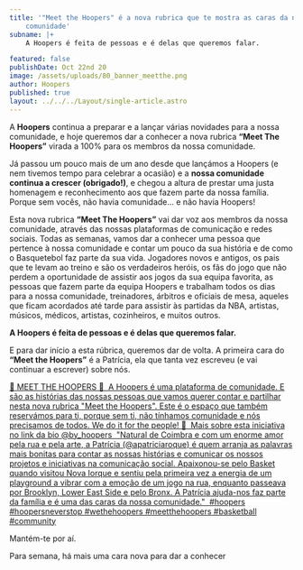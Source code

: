 ```yaml
---
title: '"Meet the Hoopers" é a nova rubrica que te mostra as caras da nossa
    comunidade'
subname: |+
    A Hoopers é feita de pessoas e é delas que queremos falar.

featured: false
publishDate: Oct 22nd 20
image: /assets/uploads/80_banner_meetthe.png
author: Hoopers
published: true
layout: ../../../Layout/single-article.astro
---
```


A **Hoopers** continua a preparar e a lançar várias novidades para a nossa comunidade, e hoje queremos dar a conhecer a nova rubrica **“Meet The Hoopers”** virada a 100% para os membros da nossa comunidade.

Já passou um pouco mais de um ano desde que lançámos a Hoopers (e nem tivemos tempo para celebrar a ocasião) e a **nossa comunidade continua a crescer (obrigado!)**, e chegou a altura de prestar uma justa homenagem e reconhecimento aos que fazem parte da nossa família. Porque sem vocês, não havia comunidade… e não havia Hoopers!

Esta nova rubrica **“Meet The Hoopers”** vai dar voz aos membros da nossa comunidade, através das nossas plataformas de comunicação e redes sociais. Todas as semanas, vamos dar a conhecer uma pessoa que pertence à nossa comunidade e contar um pouco da sua história e de como o Basquetebol faz parte da sua vida. Jogadores novos e antigos, os pais que te levam ao treino e são os verdadeiros heróis, os fãs do jogo que não perdem a oportunidade de assistir aos jogos da sua equipa favorita, as pessoas que fazem parte da equipa Hoopers e trabalham todos os dias para a nossa comunidade, treinadores, árbitros e oficiais de mesa, aqueles que ficam acordados até tarde para assistir às partidas da NBA, artistas, músicos, médicos, artistas, cozinheiros, e muitos outros.

**A Hoopers é feita de pessoas e é delas que queremos falar.**

E para dar início a esta rúbrica, queremos dar de volta. A primeira cara do **“Meet the Hoopers”** é a Patrícia, ela que tanta vez escreveu (e vai continuar a escrever) sobre nós.

[🏀 MEET THE HOOPERS 🏀 ⁣ A Hoopers é uma plataforma de comunidade. E são as histórias das nossas pessoas que vamos querer contar e partilhar nesta nova rubrica "Meet the Hoopers". Este é o espaço que também reservámos para ti, porque sem ti, não tínhamos comunidade e nós precisamos de todos. We do it for the people! 👊⁣ ⁣ Mais sobre esta iniciativa no link da bio @by_hoopers⁣ ⁣ "Natural de Coimbra e com um enorme amor pela rua e pela arte, a Patrícia (@apatriciaroque) é quem arranja as palavras mais bonitas para contar as nossas histórias e comunicar os nossos projetos e iniciativas na comunicação social. Apaixonou-se pelo Basket quando visitou Nova Iorque e sentiu pela primeira vez a energia de um playground a vibrar com a emoção de um jogo na rua, enquanto passeava por Brooklyn, Lower East Side e pelo Bronx. A Patrícia ajuda-nos faz parte da família e é uma das caras da nossa comunidade."⁣ ⁣ #hoopers #hoopersneverstop #wethehoopers #meetthehoopers #basketball #community](https://www.instagram.com/p/CGpbzuthI6Z/?utm_source=ig_web_copy_link)

Mantém-te por aí.

Para semana, há mais uma cara nova para dar a conhecer
